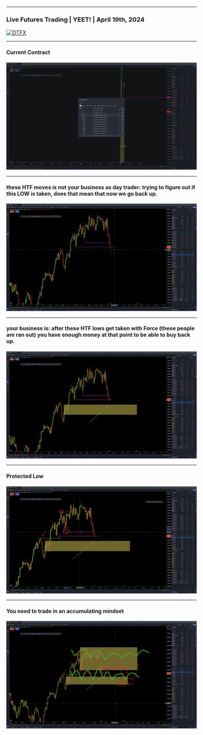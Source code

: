 ___
### Live Futures Trading | YEET! | April 19th, 2024
[![DTFX](http://img.youtube.com/vi/dwaeNJUniRk/0.jpg)](http://www.youtube.com/watch?v=dwaeNJUniRk "DTFX")
___
#### Current Contract 
[![DTFX](pic/00-06-22.png)](https://www.youtube.com/watch?v=BGV57yOxkig#t=00h06m22s)
___
#### these HTF moves is not your business as day trader: trying to figure out if this LOW is taken, does that mean that now we go back up.
[![DTFX](pic/00-07-28.png)](https://www.youtube.com/watch?v=BGV57yOxkig#t=00h07m28s)
___
#### your business is: after these HTF lows get taken with Force (these people are ran out) you have enough money at that point to be able to buy back up.
[![DTFX](pic/00-08-09.png)](https://www.youtube.com/watch?v=BGV57yOxkig#t=00h08m09s)
___
#### Protected Low
[![DTFX](pic/00-09-04.png)](https://www.youtube.com/watch?v=BGV57yOxkig#t=00h09m04s)

___
#### You need to trade in an accumulating mindset
[![DTFX](pic/00-11-19.png)](https://www.youtube.com/watch?v=BGV57yOxkig#t=00h11m19s)
